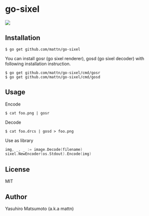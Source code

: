# go-sixel

![](http://go-gyazo.appspot.com/75ec3ce96dfc573e.png)

## Installation

```
$ go get github.com/mattn/go-sixel
```

You can install gosr (go sixel renderer), gosd (go sixel decoder) with following installation instruction.

```
$ go get github.com/mattn/go-sixel/cmd/gosr
$ go get github.com/mattn/go-sixel/cmd/gosd
```

## Usage

Encode
```
$ cat foo.png | gosr
```

Decode

```
$ cat foo.drcs | gosd > foo.png
```

Use as library

```go
img, _, _ := image.Decode(filename)
sixel.NewEncoder(os.Stdout).Encode(img)
```

## License

MIT

## Author

Yasuhiro Matsumoto (a.k.a mattn)
